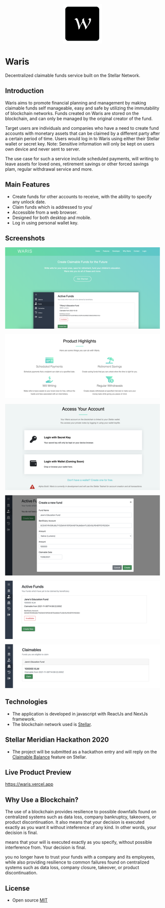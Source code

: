 <p align="center">
    <img src="https://raw.githubusercontent.com/jnlewis/waris/master/docs/images/logo.png" width="128" height="128" alt="Waris">
</p>

# Waris
Decentralized claimable funds service built on the Stellar Network.

## Introduction
Waris aims to promote financial planning and management by making claimable funds self manageable, easy and safe by utilizing the immutability of blockchain networks. Funds created on Waris are stored on the blockchain, and can only be managed by the original creator of the fund.

Target users are individuals and companies who have a need to create fund accounts with monetary assets that can be claimed by a different party after a certain period of time. Users would log in to Waris using either their Stellar wallet or secret key. Note: Sensitive information will only be kept on users own device and never sent to server.

The use case for such a service include scheduled payments, will writing to leave assets for loved ones, retirement savings or other forced savings plam, regular withdrawal service and more.

## Main Features
* Create funds for other accounts to receive, with the ability to specify any unlock date.
* Claim funds which is addressed to you/
* Accessible from a web browser.
* Designed for both desktop and mobile.
* Log in using personal wallet key.

## Screenshots
<p align="center">
    <img src="https://raw.githubusercontent.com/jnlewis/waris/master/docs/images/screenshot-landing.png" alt="Waris Landing Page">
</p>
<p align="center">
    <img src="https://raw.githubusercontent.com/jnlewis/waris/master/docs/images/screenshot-landing-2.png" alt="Waris Landing Page 2">
</p>
<p align="center">
    <img src="https://raw.githubusercontent.com/jnlewis/waris/master/docs/images/screenshot-login.png" alt="Waris Login">
</p>
<p align="center">
    <img src="https://raw.githubusercontent.com/jnlewis/waris/master/docs/images/screenshot-create-fund.png" alt="Waris Create Fund">
</p>
<p align="center">
    <img src="https://raw.githubusercontent.com/jnlewis/waris/master/docs/images/screenshot-fund-listing.png" alt="Waris Fund Listing">
</p>
<p align="center">
    <img src="https://raw.githubusercontent.com/jnlewis/waris/master/docs/images/screenshot-claim-listing.png" alt="Waris Claim Listing">
</p>

## Technologies
* The application is developed in javascript with ReactJs and NextJs framework.
* The blockchain network used is <a href="https://www.stellar.org/" target="_blank">Stellar</a>.

## Stellar Meridian Hackathon 2020
* The project will be submitted as a hackathon entry and will reply on the <a href="https://developers.stellar.org/docs/glossary/claimable-balance/" target="_blank">Claimable Balance</a> feature on Stellar.

## Live Product Preview
<a href="https://waris.vercel.app" target="_blank">https://waris.vercel.app</a>

## Why Use a Blockchain?
The use of a blockchain provides resilience to possible downfalls found on centralized systems such as data loss, company bankruptcy, takeovers, or product discontinuation. It also means that your decision is executed exactly as you want it without inteference of any kind. In other words, your decision is final.

means that your will is executed exactly as you specify, without possible interference from. Your decision is final.

you no longer have to trust your funds with a company and its employees, while also providing resilience to common failures found on centralized systems such as data loss, company closure, takeover, or product discontinuation.

## License
* Open source <a href="https://github.com/jnlewis/waris/blob/master/LICENSE">MIT</a>
